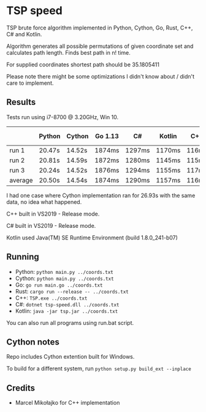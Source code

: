 # TSP speed

TSP brute force algorithm implemented in Python, Cython, Go, Rust, C++, C# and Kotlin.

Algorithm generates all possible permutations of given coordinate set and calculates path length. Finds best path in n! time.

For supplied coordinates shortest path should be 35.1805411

Please note there might be some optimizations I didn't know about / didn't care to implement.

## Results

Tests run using i7-8700 @ 3.20GHz, Win 10.

|                 | Python | Cython | Go 1.13 |  C#  |Kotlin| C++ | Rust 1.41 |
|-----------------|--------|--------|---------|------|------|-----|-----------|
| run 1           | 20.47s | 14.52s | 1874ms  |1297ms|1170ms|116ms|    55ms   |
| run 2           | 20.81s | 14.59s | 1872ms  |1280ms|1145ms|115ms|    55ms   |
| run 3           | 20.24s | 14.52s | 1876ms  |1294ms|1155ms|117ms|    55ms   |
| average         | 20.50s | 14.54s | 1874ms  |1290ms|1157ms|116ms|    55ms   |

I had one case where Cython implementation ran for 26.93s with the same data, no idea what happened.

C++ built in VS2019 - Release mode.

C# built in VS2019 - Release mode.

Kotlin used Java(TM) SE Runtime Environment (build 1.8.0_241-b07)

## Running

* Python: `python main.py ../coords.txt`
* Cython: `python main.py ../coords.txt`
* Go: `go run main.go ../coords.txt`
* Rust: `cargo run --release -- ../coords.txt`
* C++: `TSP.exe ../coords.txt`
* C#: `dotnet tsp-speed.dll ../coords.txt`
* Kotlin: `java -jar tsp.jar ../coords.txt`

You can also run all programs using run.bat script.

## Cython notes

Repo includes Cython extention built for Windows.

To build for a different system, run `python setup.py build_ext --inplace`

## Credits
* Marcel Mikołajko for C++ implementation
